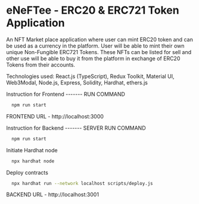 # eNeFTee - ERC20 & ERC721 Token Application

An NFT Market place application where user can mint ERC20 token and can be used as a currency in the platform. User will be able to mint their own unique Non-Fungible ERC721 Tokens. These NFTs can be listed for sell and other use will be able to buy it from the platform in exchange of ERC20 Tokens from their accounts.

Technologies used: React.js (TypeScript), Redux Toolkit, Material UI, Web3Modal, Node.js, Express, Solidity, Hardhat, ethers.js

Instruction for Frontend -------
RUN COMMAND

```bash
  npm run start
```

FRONTEND URL - http://localhost:3000

Instruction for Backend -------
SERVER RUN COMMAND

```bash
  npm run start
```

Initiate Hardhat node

```bash
  npx hardhat node
```

Deploy contracts

```bash
  npx hardhat run --network localhost scripts/deploy.js
```

BACKEND URL - http://localhost:3001
